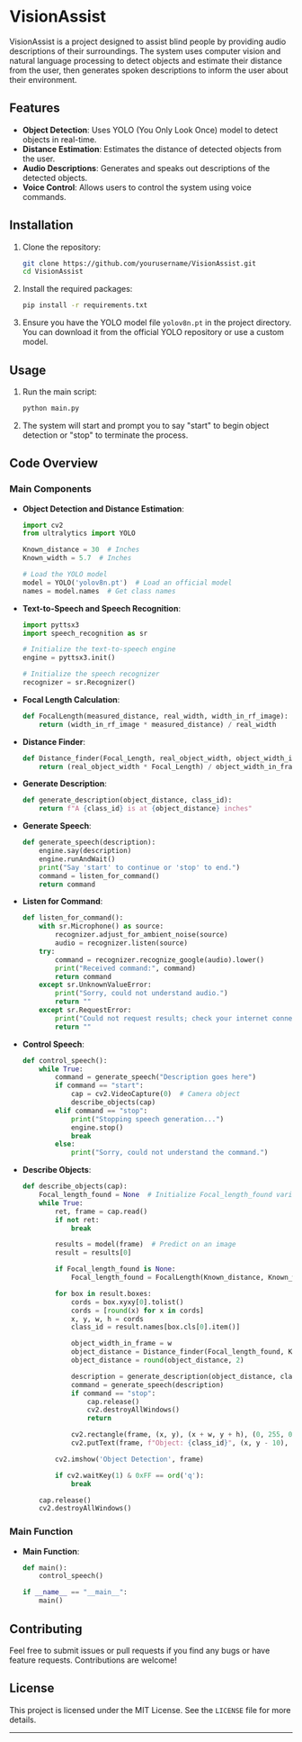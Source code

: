 # VisionAssist

VisionAssist is a project designed to assist blind people by providing audio descriptions of their surroundings. The system uses computer vision and natural language processing to detect objects and estimate their distance from the user, then generates spoken descriptions to inform the user about their environment.

## Features

- **Object Detection**: Uses YOLO (You Only Look Once) model to detect objects in real-time.
- **Distance Estimation**: Estimates the distance of detected objects from the user.
- **Audio Descriptions**: Generates and speaks out descriptions of the detected objects.
- **Voice Control**: Allows users to control the system using voice commands.

## Installation

1. Clone the repository:
    ```bash
    git clone https://github.com/yourusername/VisionAssist.git
    cd VisionAssist
    ```

2. Install the required packages:
    ```bash
    pip install -r requirements.txt
    ```

3. Ensure you have the YOLO model file `yolov8n.pt` in the project directory. You can download it from the official YOLO repository or use a custom model.

## Usage

1. Run the main script:
    ```bash
    python main.py
    ```

2. The system will start and prompt you to say "start" to begin object detection or "stop" to terminate the process.

## Code Overview

### Main Components

- **Object Detection and Distance Estimation**:
    ```python
    import cv2
    from ultralytics import YOLO
    
    Known_distance = 30  # Inches
    Known_width = 5.7  # Inches

    # Load the YOLO model
    model = YOLO('yolov8n.pt')  # Load an official model
    names = model.names  # Get class names
    ```

- **Text-to-Speech and Speech Recognition**:
    ```python
    import pyttsx3
    import speech_recognition as sr

    # Initialize the text-to-speech engine
    engine = pyttsx3.init()

    # Initialize the speech recognizer
    recognizer = sr.Recognizer()
    ```

- **Focal Length Calculation**:
    ```python
    def FocalLength(measured_distance, real_width, width_in_rf_image):
        return (width_in_rf_image * measured_distance) / real_width
    ```

- **Distance Finder**:
    ```python
    def Distance_finder(Focal_Length, real_object_width, object_width_in_frame):
        return (real_object_width * Focal_Length) / object_width_in_frame
    ```

- **Generate Description**:
    ```python
    def generate_description(object_distance, class_id):
        return f"A {class_id} is at {object_distance} inches"
    ```

- **Generate Speech**:
    ```python
    def generate_speech(description):
        engine.say(description)
        engine.runAndWait()
        print("Say 'start' to continue or 'stop' to end.")
        command = listen_for_command()
        return command
    ```

- **Listen for Command**:
    ```python
    def listen_for_command():
        with sr.Microphone() as source:
            recognizer.adjust_for_ambient_noise(source)
            audio = recognizer.listen(source)
        try:
            command = recognizer.recognize_google(audio).lower()
            print("Received command:", command)
            return command
        except sr.UnknownValueError:
            print("Sorry, could not understand audio.")
            return ""
        except sr.RequestError:
            print("Could not request results; check your internet connection.")
            return ""
    ```

- **Control Speech**:
    ```python
    def control_speech():
        while True:
            command = generate_speech("Description goes here")
            if command == "start":
                cap = cv2.VideoCapture(0)  # Camera object
                describe_objects(cap)
            elif command == "stop":
                print("Stopping speech generation...")
                engine.stop()
                break
            else:
                print("Sorry, could not understand the command.")
    ```

- **Describe Objects**:
    ```python
    def describe_objects(cap):
        Focal_length_found = None  # Initialize Focal_length_found variable
        while True:
            ret, frame = cap.read()
            if not ret:
                break

            results = model(frame)  # Predict on an image
            result = results[0]

            if Focal_length_found is None:
                Focal_length_found = FocalLength(Known_distance, Known_width, frame.shape[1])

            for box in result.boxes:
                cords = box.xyxy[0].tolist()
                cords = [round(x) for x in cords]
                x, y, w, h = cords
                class_id = result.names[box.cls[0].item()]

                object_width_in_frame = w
                object_distance = Distance_finder(Focal_length_found, Known_width, object_width_in_frame)
                object_distance = round(object_distance, 2)

                description = generate_description(object_distance, class_id)
                command = generate_speech(description)
                if command == "stop":
                    cap.release()
                    cv2.destroyAllWindows()
                    return

                cv2.rectangle(frame, (x, y), (x + w, y + h), (0, 255, 0), 2)
                cv2.putText(frame, f"Object: {class_id}", (x, y - 10), cv2.FONT_HERSHEY_SIMPLEX, 1, (0, 0, 255), 2)

            cv2.imshow('Object Detection', frame)

            if cv2.waitKey(1) & 0xFF == ord('q'):
                break

        cap.release()
        cv2.destroyAllWindows()
    ```

### Main Function

- **Main Function**:
    ```python
    def main():
        control_speech()

    if __name__ == "__main__":
        main()
    ```

## Contributing

Feel free to submit issues or pull requests if you find any bugs or have feature requests. Contributions are welcome!

## License

This project is licensed under the MIT License. See the `LICENSE` file for more details.

---

